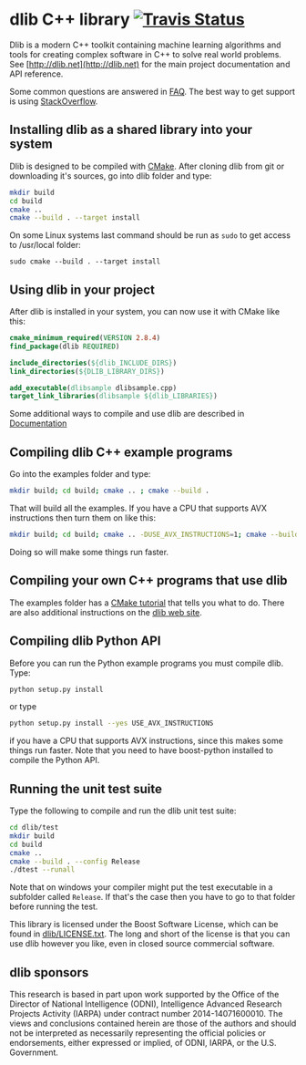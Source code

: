 # dlib C++ library [![Travis Status](https://travis-ci.org/davisking/dlib.svg?branch=master)](https://travis-ci.org/davisking/dlib)

Dlib is a modern C++ toolkit containing machine learning algorithms and tools for creating complex software in C++ to solve real world problems. See [http://dlib.net](http://dlib.net) for the main project documentation and API reference.

Some common questions are answered in [FAQ](http://dlib.net/faq.html). The best way to get support is using [StackOverflow](http://stackoverflow.com/questions/tagged/dlib).

## Installing dlib as a shared library into your system

Dlib is designed to be compiled with [CMake](https://cmake.org/). After cloning dlib from git or downloading it's sources, go into dlib folder and type:

```bash
mkdir build
cd build
cmake .. 
cmake --build . --target install
```

On some Linux systems last command should be run as `sudo` to get access to /usr/local folder:
```
sudo cmake --build . --target install
```

## Using dlib in your project
After dlib is installed in your system, you can now use it with CMake like this:
```CMake
cmake_minimum_required(VERSION 2.8.4)
find_package(dlib REQUIRED)

include_directories(${dlib_INCLUDE_DIRS})
link_directories(${DLIB_LIBRARY_DIRS})

add_executable(dlibsample dlibsample.cpp)
target_link_libraries(dlibsample ${dlib_LIBRARIES})
```

Some additional ways to compile and use dlib are described in [Documentation](http://dlib.net/compile.html)

## Compiling dlib C++ example programs

Go into the examples folder and type:

```bash
mkdir build; cd build; cmake .. ; cmake --build .
```

That will build all the examples.
If you have a CPU that supports AVX instructions then turn them on like this:

```bash
mkdir build; cd build; cmake .. -DUSE_AVX_INSTRUCTIONS=1; cmake --build .
```

Doing so will make some things run faster.

## Compiling your own C++ programs that use dlib

The examples folder has a [CMake tutorial](https://github.com/davisking/dlib/blob/master/examples/CMakeLists.txt) that tells you what to do.  There are also additional instructions on the [dlib web site](http://dlib.net/compile.html).

## Compiling dlib Python API

Before you can run the Python example programs you must compile dlib. Type:

```bash
python setup.py install
```

or type

```bash
python setup.py install --yes USE_AVX_INSTRUCTIONS
```

if you have a CPU that supports AVX instructions, since this makes some things run faster.  Note that you need to have boost-python installed to compile the Python API.



## Running the unit test suite

Type the following to compile and run the dlib unit test suite:

```bash
cd dlib/test
mkdir build
cd build
cmake ..
cmake --build . --config Release
./dtest --runall
```

Note that on windows your compiler might put the test executable in a subfolder called `Release`. If that's the case then you have to go to that folder before running the test.

This library is licensed under the Boost Software License, which can be found in [dlib/LICENSE.txt](https://github.com/davisking/dlib/blob/master/dlib/LICENSE.txt).  The long and short of the license is that you can use dlib however you like, even in closed source commercial software.

## dlib sponsors

This research is based in part upon work supported by the Office of the Director of National Intelligence (ODNI), Intelligence Advanced Research Projects Activity (IARPA) under contract number 2014-14071600010. The views and conclusions contained herein are those of the authors and should not be interpreted as necessarily representing the official policies or endorsements, either expressed or implied, of ODNI, IARPA, or the U.S. Government.


